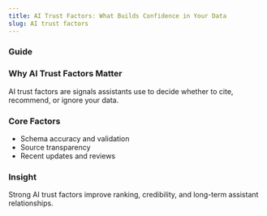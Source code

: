```yaml
---
title: AI Trust Factors: What Builds Confidence in Your Data
slug: AI trust factors
---
```


### Guide
### Why AI Trust Factors Matter
AI trust factors are signals assistants use to decide whether to cite, recommend, or ignore your data.

### Core Factors
- Schema accuracy and validation
- Source transparency
- Recent updates and reviews

### Insight
Strong AI trust factors improve ranking, credibility, and long-term assistant relationships.